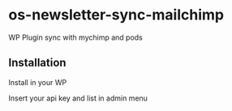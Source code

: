 # os-newsletter-sync-mailchimp
WP Plugin sync with mychimp and pods

## Installation
Install in your WP

Insert your api key and list in admin menu